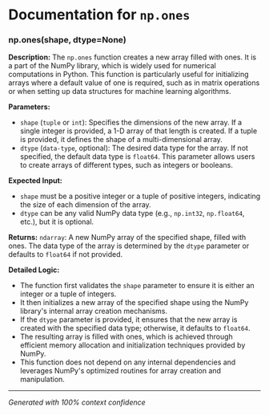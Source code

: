 # Documentation for `np.ones`

### np.ones(shape, dtype=None)

**Description:**
The `np.ones` function creates a new array filled with ones. It is a part of the NumPy library, which is widely used for numerical computations in Python. This function is particularly useful for initializing arrays where a default value of one is required, such as in matrix operations or when setting up data structures for machine learning algorithms.

**Parameters:**
- `shape` (`tuple` or `int`): Specifies the dimensions of the new array. If a single integer is provided, a 1-D array of that length is created. If a tuple is provided, it defines the shape of a multi-dimensional array.
- `dtype` (`data-type`, optional): The desired data type for the array. If not specified, the default data type is `float64`. This parameter allows users to create arrays of different types, such as integers or booleans.

**Expected Input:**
- `shape` must be a positive integer or a tuple of positive integers, indicating the size of each dimension of the array.
- `dtype` can be any valid NumPy data type (e.g., `np.int32`, `np.float64`, etc.), but it is optional.

**Returns:**
`ndarray`: A new NumPy array of the specified shape, filled with ones. The data type of the array is determined by the `dtype` parameter or defaults to `float64` if not provided.

**Detailed Logic:**
- The function first validates the `shape` parameter to ensure it is either an integer or a tuple of integers.
- It then initializes a new array of the specified shape using the NumPy library's internal array creation mechanisms.
- If the `dtype` parameter is provided, it ensures that the new array is created with the specified data type; otherwise, it defaults to `float64`.
- The resulting array is filled with ones, which is achieved through efficient memory allocation and initialization techniques provided by NumPy.
- This function does not depend on any internal dependencies and leverages NumPy's optimized routines for array creation and manipulation.

---
*Generated with 100% context confidence*
